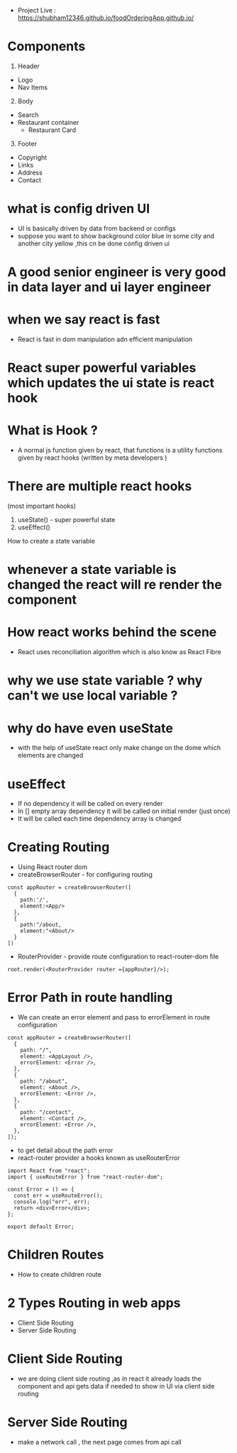 - Project Live : https://shubham12346.github.io/foodOrderingApp.github.io/

# Components

1.  Header

- Logo
- Nav Items

2. Body

- Search
- Restaurant container
  - Restaurant Card

3. Footer

- Copyright
- Links
- Address
- Contact

# what is config driven UI

- UI is basically driven by data from backend or configs
- suppose you want to show background color blue in some city and another city yellow ,this cn be done config driven ui

# A good senior engineer is very good in data layer and ui layer engineer

# when we say react is fast

- React is fast in dom manipulation adn efficient manipulation

# React super powerful variables which updates the ui state is react hook

# What is Hook ?

- A normal js function given by react, that functions is a utility functions given by react hooks (written by meta developers )

# There are multiple react hooks

(most important hooks)

1. useState() - super powerful state
2. useEffect()

How to create a state variable

# whenever a state variable is changed the react will re render the component

# How react works behind the scene

- React uses reconciliation algorithm which is also know as React Fibre

# why we use state variable ? why can't we use local variable ?

# why do have even useState

- with the help of useState react only make change on the dome which elements are changed

# useEffect

- If no dependency it will be called on every render
- In [] empty array dependency it will be called on initial render (just once)
- It will be called each time dependency array is changed

# Creating Routing

- Using React router dom
- createBrowserRouter - for configuring routing

```
const appRouter = createBrowserRouter([
  {
    path:'/',
    element:<App/>
  },
  {
    path:"/about,
    element:"<About/>
  }
])
```

- RouterProvider - provide route configuration to react-router-dom file

```
root.render(<RouterProvider router ={appRouter}/>);

```

# Error Path in route handling

- We can create an error element and pass to errorElement in route configuration

```
const appRouter = createBrowserRouter([
  {
    path: "/",
    element: <AppLayout />,
    errorElement: <Error />,
  },
  {
    path: "/about",
    element: <About />,
    errorElement: <Error />,
  },
  {
    path: "/contact",
    element: <Contact />,
    errorElement: <Error />,
  },
]);
```

- to get detail about the path error
- react-router provider a hooks known as useRouterError

```
import React from "react";
import { useRouteError } from "react-router-dom";

const Error = () => {
  const err = useRouteError();
  console.log("err", err);
  return <div>Error</div>;
};

export default Error;

```

# Children Routes

- How to create children route

# 2 Types Routing in web apps

- Client Side Routing
- Server Side Routing

# Client Side Routing

- we are doing client side routing ,as in react it already loads the component and api gets data if needed to show in UI via client side routing

# Server Side Routing

- make a network call , the next page comes from api call
